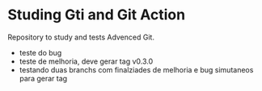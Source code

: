 # Studing Gti and Git Action
Repository to study and tests Advenced Git.
- teste do bug
- teste de melhoria, deve gerar tag v0.3.0
- testando duas branchs com finalziades de melhoria e bug simutaneos para gerar tag
